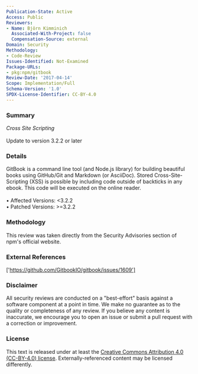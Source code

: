 ```yaml
---
Publication-State: Active
Access: Public
Reviewers:
- Name: Björn Kimminich
  Associated-With-Project: false
  Compensation-Source: external
Domain: Security
Methodology:
- Code-Review
Issues-Identified: Not-Examined
Package-URLs:
- pkg:npm/gitbook
Review-Date: '2017-04-14'
Scope: Implementation/Full
Schema-Version: '1.0'
SPDX-License-Identifier: CC-BY-4.0
---
```

### Summary
*Cross Site Scripting*<br><br>Update to version 3.2.2 or later
### Details
GitBook is a command line tool (and Node.js library) for building beautiful books using GitHub/Git and Markdown (or AsciiDoc).   Stored Cross-Site-Scripting (XSS) is possible by including code outside of backticks in any ebook. This code will be executed on the online reader.
<br><br>• Affected Versions: <3.2.2
<br>• Patched Versions: >=3.2.2
### Methodology
This review was taken directly from the Security Advisories section of npm's official website.
### External References
['https://github.com/GitbookIO/gitbook/issues/1609']
### Disclaimer
All security reviews are conducted on a "best-effort" basis against a software component at a point in time. We make no guarantee as to the quality or completeness of any review. If you believe any content is inaccurate, we encourage you to open an issue or submit a pull request with a correction or improvement.
### License
This text is released under at least the [Creative Commons Attribution 4.0 (CC-BY-4.0) license](https://creativecommons.org/licenses/by/4.0/legalcode.txt). Externally-referenced content may be licensed differently.
